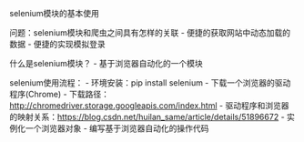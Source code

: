 selenium模块的基本使用

问题：selenium模块和爬虫之间具有怎样的关联
    - 便捷的获取网站中动态加载的数据
    - 便捷的实现模拟登录

什么是selenium模块？
    - 基于浏览器自动化的一个模块

selenium使用流程：
    - 环境安装：pip install selenium
    - 下载一个浏览器的驱动程序(Chrome)
        - 下载路径：http://chromedriver.storage.googleapis.com/index.html
        - 驱动程序和浏览器的映射关系：https://blog.csdn.net/huilan_same/article/details/51896672
    - 实例化一个浏览器对象
    - 编写基于浏览器自动化的操作代码